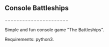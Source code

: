 ## Console Battleships
======================

Simple and fun console game "The Battleships".

Requirements: python3.